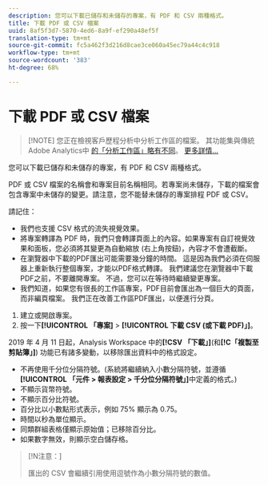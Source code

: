 ```yaml
---
description: 您可以下載已儲存和未儲存的專案，有 PDF 和 CSV 兩種格式。
title: 下載 PDF 或 CSV 檔案
uuid: 8af5f3d7-5870-4ed6-8a9f-ef290a48ef5f
translation-type: tm+mt
source-git-commit: fc5a462f3d216d8cae3ce060a45ec79a44c4c918
workflow-type: tm+mt
source-wordcount: '383'
ht-degree: 68%

---
```



# 下載 PDF 或 CSV 檔案

>[!NOTE] 您正在檢視客戶歷程分析中分析工作區的檔案。 其功能集與傳統Adobe Analytics中 [的「分析工作區」略有不同](https://docs.adobe.com/content/help/zh-Hant/analytics/analyze/analysis-workspace/home.html)。 [更多詳情...](/help/getting-started/cja-aa.md)

您可以下載已儲存和未儲存的專案，有 PDF 和 CSV 兩種格式。

PDF 或 CSV 檔案的名稱會和專案目前名稱相同。若專案尚未儲存，下載的檔案會包含專案中未儲存的變更。請注意，您不能替未儲存的專案排程 PDF 或 CSV。

請記住：

* 我們也支援 CSV 格式的流失視覺效果。
* 將專案轉譯為 PDF 時，我們只會轉譯頁面上的內容。如果專案有自訂視覺效果和面板，您必須將其變更為自動縮放 (右上角按鈕)，內容才不會遭截斷。
* 在瀏覽器中下載的PDF匯出可能需要幾分鐘的時間。 這是因為我們必須在伺服器上重新執行整個專案，才能以PDF格式轉譯。 我們建議您在瀏覽器中下載PDF之前，不要離開專案。 不過，您可以在等待時繼續變更專案。
* 我們知道，如果您有很長的工作區專案，PDF目前會匯出為一個巨大的頁面，而非編頁檔案。 我們正在改善工作區PDF匯出，以便進行分頁。

1. 建立或開啟專案。
1. 按一下&#x200B;**[!UICONTROL 「專案]** > **[!UICONTROL 下載 CSV (或下載 PDF)」]**。

2019 年 4 月 11 日起，Analysis Workspace 中的&#x200B;**[!CSV 「下載」]**(和&#x200B;**[!C「複製至剪貼簿」]**) 功能已有諸多變動，以移除匯出資料中的格式設定。
* 不再使用千分位分隔符號。(系統將繼續納入小數分隔符號，並遵循&#x200B;**[!UICONTROL 「元件 > 報表設定 > 千分位分隔符號」]**&#x200B;中定義的格式。)
* 不顯示貨幣符號。
* 不顯示百分比符號。
* 百分比以小數點形式表示，例如 75% 顯示為 0.75。
* 時間以秒為單位顯示。
* 同類群組表格僅顯示原始值；已移除百分比。
* 如果數字無效，則顯示空白儲存格。

>[!N注意：]
>
> 匯出的 CSV 會繼續引用使用逗號作為小數分隔符號的數值。
